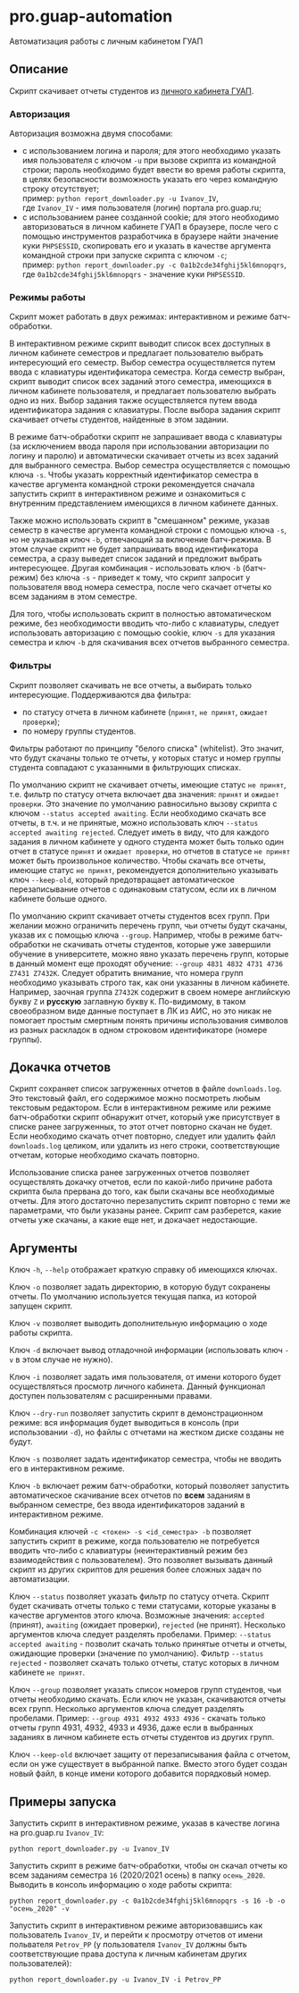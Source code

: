 # pro.guap-automation
Автоматизация работы с личным кабинетом ГУАП

## Описание

Скрипт скачивает отчеты студентов из [личного кабинета ГУАП](https://pro.guap.ru).

### Авторизация
Авторизация возможна двумя способами:
- с использованием логина и пароля; для этого необходимо указать имя пользователя с ключом `-u` при вызове скрипта из командной строки; пароль необходимо будет ввести во время работы скрипта, в целях безопасности возможность указать его через командную строку отсутствует;  
пример: `python report_downloader.py -u Ivanov_IV`,  
где `Ivanov_IV` - имя пользователя (логин) портала pro.guap.ru;
- с использованием ранее созданной cookie; для этого необходимо авторизоваться в личном кабинете ГУАП в браузере, после чего с помощью инструментов разработчика в браузере найти значение куки `PHPSESSID`, скопировать его и указать в качестве аргумента командной строки при запуске скрипта с ключом `-c`;  
пример: `python report_downloader.py -c 0a1b2cde34fghij5kl6mnopqrs`,  
где `0a1b2cde34fghij5kl6mnopqrs` - значение куки `PHPSESSID`.

### Режимы работы
Скрипт может работать в двух режимах: интерактивном и режиме батч-обработки.

В интерактивном режиме скрипт выводит список всех доступных в личном кабинете семестров и предлагает пользователю выбрать интересующий его семестр. Выбор семестра осуществляется путем ввода с клавиатуры идентификатора семестра. Когда семестр выбран, скрипт выводит список всех заданий этого семестра, имеющихся в личном кабинете пользователя, и предлагает пользователю выбрать одно из них.
Выбор задания также осуществляется путем ввода идентификатора задания с клавиатуры. После выбора задания скрипт скачивает отчеты студентов, найденные в этом задании.

В режиме батч-обработки скрипт не запрашивает ввода с клавиатуры (за исключением ввода пароля при использовании авторизации по логину и паролю) и автоматически скачивает отчеты из всех заданий для выбранного семестра. Выбор семестра осуществляется с помощью ключа `-s`. Чтобы указать корректный идентификатор семестра в качестве аргумента командной строки рекомендуется сначала запустить скрипт в интерактивном режиме и ознакомиться с внутренним представлением имеющихся в личном кабинете данных.

Также можно использовать скрипт в "смешанном" режиме, указав семестр в качестве аргумента командной строки с помощью ключа `-s`, но не указывая ключ `-b`, отвечающий за включение батч-режима. В этом случае скрипт не будет запрашивать ввод идентификатора семестра, а сразу выведет список заданий и предложит выбрать интересующее. Другая комбинация - использовать ключ `-b` (батч-режим) без ключа `-s` - приведет к тому, что скрипт запросит у пользователя ввод номера семестра, после чего скачает отчеты ко всем заданиям в этом семестре.

Для того, чтобы использовать скрипт в полностью автоматическом режиме, без необходимости вводить что-либо с клавиатуры, следует использовать авторизацию с помощью cookie, ключ `-s` для указания семестра и ключ `-b` для скачивания всех отчетов выбранного семестра.

### Фильтры
Скрипт позволяет скачивать не все отчеты, а выбирать только интересующие. Поддерживаются два фильтра:
- по статусу отчета в личном кабинете (`принят`, `не принят`, `ожидает проверки`);
- по номеру группы студентов.

Фильтры работают по принципу "белого списка" (whitelist). Это значит, что будут скачаны только те отчеты, у которых статус и номер группы студента совпадают с указанными в фильтрующих списках.

По умолчанию скрипт не скачивает отчеты, имеющие статус `не принят`, т.е. фильтр по статусу отчета включает два значения: `принят` и `ожидает проверки`. Это значение по умолчанию равносильно вызову скрипта с ключом `--status accepted awaiting`. Если необходимо скачать все отчеты, в т.ч. и не принятые, можно использовать ключ `--status accepted awaiting rejected`. Следует иметь в виду, что для каждого задания в личном кабинете у одного студента может быть только один отчет в статусе `принят` и `ожидает проверки`, но отчетов в статусе `не принят` может быть произвольное количество. Чтобы скачать все отчеты, имеющие статус `не принят`, рекомендуется дополнительно указывать ключ `--keep-old`, который предотвращает автоматическое перезаписывание отчетов с одинаковым статусом, если их в личном кабинете больше одного.

По умолчанию скрипт скачивает отчеты студентов всех групп. При желании можно ограничить перечень групп, чьи отчеты будут скачаны, указав их с помощью ключа `--group`. Например, чтобы в режиме батч-обработки не скачивать отчеты студентов, которые уже завершили обучение в университете, можно явно указать перечень групп, которые в данный момент еще проходят обучение: `--group 4831 4832 4731 4736 Z7431 Z7432К`. Следует обратить внимание, что номера групп необходимо указывать строго так, как они указанны в личном кабинете. Например, заочная группа `Z7432К` содержит в своем номере английскую букву `Z` и **русскую** заглавную букву `К`. По-видимому, в таком своеобразном виде данные поступает в ЛК из АИС, но это никак не помогает простым смертным понять причины использования символов из разных раскладок в одном строковом идентификаторе (номере группы).

## Докачка отчетов
Скрипт сохраняет список загруженных отчетов в файле `downloads.log`. Это текстовый файл, его содержимое можно посмотреть любым текстовым редактором. Если в интерактивном режиме или режиме батч-обработки скрипт обнаружит отчет, который уже присутствует в списке ранее загруженных, то этот отчет повторно скачан не будет. Если необходимо скачать отчет повторно, следует или удалить файл `downloads.log` целиком, или удалить из него строки, соответствующие отчетам, которые необходимо скачать повторно.

Использование списка ранее загруженных отчетов позволяет осуществлять докачку отчетов, если по какой-либо причине работа скрипта была прервана до того, как были скачаны все необходимые отчеты. Для этого достаточно перезапустить скрипт повторно с теми же параметрами, что были указаны ранее. Скрипт сам разберется, какие отчеты уже скачаны, а какие еще нет, и докачает недостающие.

## Аргументы

Ключ `-h`, `--help` отображает краткую справку об имеющихся ключах.

Ключ `-o` позволяет задать директорию, в которую будут сохранены отчеты. По умолчанию используется текущая папка, из которой запущен скрипт.

Ключ `-v` позволяет выводить дополнительную информацию о ходе работы скрипта. 

Ключ `-d` включает вывод отладочной информации (использовать ключ `-v` в этом случае не нужно).

Ключ `-i` позволяет задать имя пользователя, от имени которого будет осуществляться просмотр личного кабинета. Данный функционал доступен пользователям с расширенными правами.

Ключ `--dry-run` позволяет запустить скрипт в демонстрационном режиме: вся информация будет выводиться в консоль (при использовании `-d`), но файлы с отчетами на жестком диске созданы не будут.

Ключ `-s` позволяет задать идентификатор семестра, чтобы не вводить его в интерактивном режиме.

Ключ `-b` включает режим батч-обработки, который позволяет запустить автоматическое скачивание всех отчетов по **всем** заданиям в выбранном семестре, без ввода идентификаторов заданий в интерактивном режиме.

Комбинация ключей `-c <токен> -s <id_семестра> -b` позволяет запустить скрипт в режиме, когда пользователю не потребуется вводить что-либо с клавиатуры (неинтерактивный режим без взаимодействия с пользователем). Это позволяет вызывать данный скрипт из других скриптов для решения более сложных задач по автоматизации.

Ключ `--status` позволяет указать фильтр по статусу отчета. Скрипт будет скачивать отчеты только с теми статусами, которые указаны в качестве аргументов этого ключа. Возможные значения: `accepted` (принят), `awaiting` (ожидает проверки), `rejected` (не принят). Несколько аргументов ключа следует разделять пробелами. Пример: `--status accepted awaiting` - позволит скачать только принятые отчеты и отчеты, ожидающие проверки (значение по умолчанию). Фильтр `--status rejected` - позволяет скачать только отчеты, статус которых в личном кабинете `не принят`.

Ключ `--group` позволяет указать список номеров групп студентов, чьи отчеты необходимо скачать. Если ключ не указан, скачиваются отчеты всех групп. Несколько аргументов ключа следует разделять пробелами. Пример: `--group 4931 4932 4933 4936` - скачать только отчеты групп 4931, 4932, 4933 и 4936, даже если в выбранных заданиях в личном кабинете есть отчеты студентов из других групп.

Ключ `--keep-old` включает защиту от перезаписывания файла с отчетом, если он уже существует в выбранной папке. Вместо этого будет создан новый файл, в конце имени которого добавится порядковый номер.

## Примеры запуска

Запустить скрипт в интерактивном режиме, указав в качестве логина на pro.guap.ru `Ivanov_IV`:
```
python report_downloader.py -u Ivanov_IV
```

Запустить скрипт в режиме батч-обработки, чтобы он скачал отчеты ко всем заданиям семестра `16` (2020/2021 осень) в папку `осень_2020`. Выводить в консоль информацию о ходе работы скрипта:
```
python report_downloader.py -c 0a1b2cde34fghij5kl6mnopqrs -s 16 -b -o "осень_2020" -v
```

Запустить скрипт в интерактивном режиме авторизовавшись как пользователь `Ivanov_IV`, и перейти к просмотру отчетов от имени польвателя `Petrov_PP` (у пользователя `Ivanov_IV` должны быть соответствующие права доступа к личным кабинетам других пользователей):

```
python report_downloader.py -u Ivanov_IV -i Petrov_PP
```